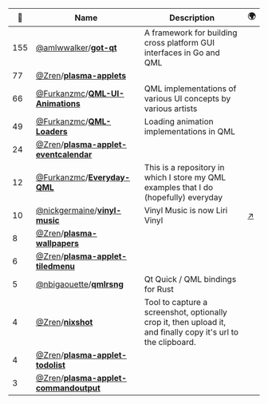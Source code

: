 |:star2: | Name | Description | 🌍|
|---|---|---|---|
|155|[@amlwwalker](https://github.com/amlwwalker)/[**got-qt**](https://github.com/amlwwalker/got-qt)|A framework for building cross platform GUI interfaces in Go and QML||
|77|[@Zren](https://github.com/Zren)/[**plasma-applets**](https://github.com/Zren/plasma-applets)|||
|66|[@Furkanzmc](https://github.com/Furkanzmc)/[**QML-UI-Animations**](https://github.com/Furkanzmc/QML-UI-Animations)|QML implementations of various UI concepts by various artists||
|49|[@Furkanzmc](https://github.com/Furkanzmc)/[**QML-Loaders**](https://github.com/Furkanzmc/QML-Loaders)|Loading animation implementations in QML||
|24|[@Zren](https://github.com/Zren)/[**plasma-applet-eventcalendar**](https://github.com/Zren/plasma-applet-eventcalendar)|||
|12|[@Furkanzmc](https://github.com/Furkanzmc)/[**Everyday-QML**](https://github.com/Furkanzmc/Everyday-QML)|This is a repository in which I store my QML examples that I do (hopefully) everyday||
|10|[@nickgermaine](https://github.com/nickgermaine)/[**vinyl-music**](https://github.com/nickgermaine/vinyl-music)|Vinyl Music is now Liri Vinyl|[:arrow_upper_right:](https://github.com/liri-project/liri-vinyl)|
|8|[@Zren](https://github.com/Zren)/[**plasma-wallpapers**](https://github.com/Zren/plasma-wallpapers)|||
|6|[@Zren](https://github.com/Zren)/[**plasma-applet-tiledmenu**](https://github.com/Zren/plasma-applet-tiledmenu)|||
|5|[@nbigaouette](https://github.com/nbigaouette)/[**qmlrsng**](https://github.com/nbigaouette/qmlrsng)|Qt Quick / QML bindings for Rust||
|4|[@Zren](https://github.com/Zren)/[**nixshot**](https://github.com/Zren/nixshot)|Tool to capture a screenshot, optionally crop it, then upload it, and finally copy it's url to the clipboard.||
|4|[@Zren](https://github.com/Zren)/[**plasma-applet-todolist**](https://github.com/Zren/plasma-applet-todolist)|||
|3|[@Zren](https://github.com/Zren)/[**plasma-applet-commandoutput**](https://github.com/Zren/plasma-applet-commandoutput)|||

